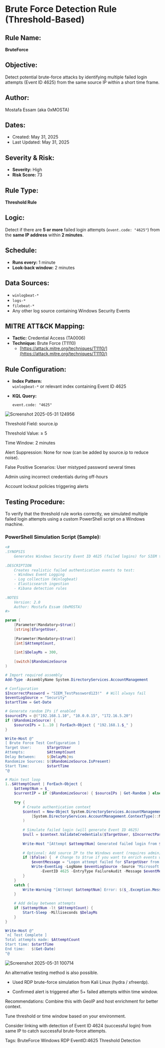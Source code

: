 # Brute Force Detection Rule (Threshold-Based)

##  Rule Name:
**BruteForce**

##  Objective:
Detect potential brute-force attacks by identifying multiple failed login attempts (Event ID 4625) from the same source IP within a short time frame.

##  Author:
Mostafa Essam (aka 0xMOSTA)

##  Dates:
- Created: May 31, 2025
- Last Updated: May 31, 2025

##  Severity & Risk:
- **Severity:** High
- **Risk Score:** 73

##  Rule Type:
**Threshold Rule**

##  Logic:
Detect if there are **5 or more** failed login attempts (`event.code: "4625"`) from the **same IP address** within **2 minutes**.

##  Schedule:
- **Runs every:** 1 minute
- **Look-back window:** 2 minutes

##  Data Sources:
- `winlogbeat-*`
- `logs-*`
- `filebeat-*`
- Any other log source containing Windows Security Events

##  MITRE ATT&CK Mapping:
- **Tactic:** Credential Access (TA0006)
- **Technique:** Brute Force (T1110)
  - [https://attack.mitre.org/techniques/T1110/](https://attack.mitre.org/techniques/T1110/)

##  Rule Configuration:

- **Index Pattern:**  
  `winlogbeat-*` or relevant index containing Event ID 4625

- **KQL Query:**
  ```kql
  event.code: "4625"
  ```
![Screenshot 2025-05-31 124956](https://github.com/user-attachments/assets/ef3e9578-98de-4721-bb53-661a9798978e)

Threshold Field:
source.ip

Threshold Value:
≥ 5

Time Window:
2 minutes

 Alert Suppression:
None for now (can be added by source.ip to reduce noise).

 False Positive Scenarios:
User mistyped password several times

Admin using incorrect credentials during off-hours

Account lockout policies triggering alerts

##  Testing Procedure:

To verify that the threshold rule works correctly, we simulated multiple failed login attempts using a custom PowerShell script on a Windows machine.

###  PowerShell Simulation Script (Sample):
```powershell
<#
.SYNOPSIS
    Generates Windows Security Event ID 4625 (failed logins) for SIEM testing
    
.DESCRIPTION
    Creates realistic failed authentication events to test:
    - Windows Event Logging
    - Log collection (Winlogbeat)
    - Elasticsearch ingestion
    - Kibana detection rules
    
.NOTES
    Version: 2.0
    Author: Mostafa Essam (0xMOSTA)
#>

param (
    [Parameter(Mandatory=$true)]
    [string]$TargetUser,
    
    [Parameter(Mandatory=$true)]
    [int]$AttemptCount,
    
    [int]$DelayMs = 300,
    
    [switch]$RandomizeSource
)

# Import required assembly
Add-Type -AssemblyName System.DirectoryServices.AccountManagement

# Configuration
$IncorrectPassword = "SIEM_TestPassword123!"  # Will always fail
$eventLogSource = "Security"
$startTime = Get-Date

# Generate random IPs if enabled
$sourceIPs = @("192.168.1.10", "10.0.0.15", "172.16.5.20")
if ($RandomizeSource) {
    $sourceIPs = 1..10 | ForEach-Object { "192.168.1.$_" }
}

Write-Host @"
[ Brute Force Test Configuration ]
Target User:       $TargetUser
Attempts:          $AttemptCount
Delay Between:     ${DelayMs}ms
Randomize Sources: $($RandomizeSource.IsPresent)
Start Time:        $startTime
"@

# Main test loop
1..$AttemptCount | ForEach-Object {
    $attemptNum = $_
    $currentIP = if ($RandomizeSource) { $sourceIPs | Get-Random } else { $sourceIPs[0] }
    
    try {
        # Create authentication context
        $context = New-Object System.DirectoryServices.AccountManagement.PrincipalContext(
            [System.DirectoryServices.AccountManagement.ContextType]::Machine
        )
        
        # Simulate failed login (will generate Event ID 4625)
        $null = $context.ValidateCredentials($TargetUser, $IncorrectPassword)
        
        Write-Host "[Attempt $attemptNum] Generated failed login from $currentIP" -ForegroundColor DarkGray
        
        # Optional: Add source IP to the Windows event (requires admin)
        if ($false) {  # Change to $true if you want to enrich events with source IP
            $eventMessage = "Logon attempt failed for $TargetUser from $currentIP"
            Write-EventLog -LogName $eventLogSource -Source "Microsoft Windows security auditing" `
                -EventID 4625 -EntryType FailureAudit -Message $eventMessage
        }
    }
    catch {
        Write-Warning "[Attempt $attemptNum] Error: $($_.Exception.Message)"
    }
    
    # Add delay between attempts
    if ($attemptNum -lt $AttemptCount) {
        Start-Sleep -Milliseconds $DelayMs
    }
}

Write-Host @"
`n[ Test Complete ]
Total attempts made: $AttemptCount
Start time: $startTime
End time:   $(Get-Date)
"@
```
![Screenshot 2025-05-31 100714](https://github.com/user-attachments/assets/ad4cbf0c-b37e-403c-9f70-6cd8904b8df7)


An alternative testing method is also possible.

- Used RDP brute-force simulation from Kali Linux (hydra / xfreerdp).

- Confirmed alert is triggered after 5+ failed attempts within time window.

 Recommendations:
Combine this with GeoIP and host enrichment for better context.

Tune threshold or time window based on your environment.

Consider linking with detection of Event ID 4624 (successful login) from same IP to catch successful brute-force attempts.

 Tags:
BruteForce Windows RDP EventID:4625 Threshold Detection

  
